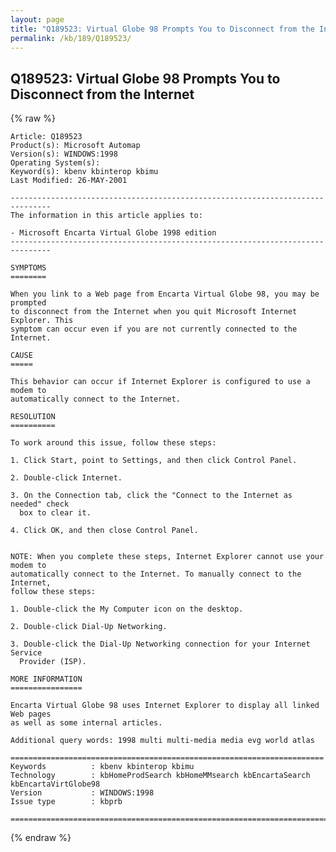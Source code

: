 ```yaml
---
layout: page
title: "Q189523: Virtual Globe 98 Prompts You to Disconnect from the Internet"
permalink: /kb/189/Q189523/
---
```


## Q189523: Virtual Globe 98 Prompts You to Disconnect from the Internet

{% raw %}

	Article: Q189523
	Product(s): Microsoft Automap
	Version(s): WINDOWS:1998
	Operating System(s): 
	Keyword(s): kbenv kbinterop kbimu
	Last Modified: 26-MAY-2001
	
	-------------------------------------------------------------------------------
	The information in this article applies to:
	
	- Microsoft Encarta Virtual Globe 1998 edition 
	-------------------------------------------------------------------------------
	
	SYMPTOMS
	========
	
	When you link to a Web page from Encarta Virtual Globe 98, you may be prompted
	to disconnect from the Internet when you quit Microsoft Internet Explorer. This
	symptom can occur even if you are not currently connected to the Internet.
	
	CAUSE
	=====
	
	This behavior can occur if Internet Explorer is configured to use a modem to
	automatically connect to the Internet.
	
	RESOLUTION
	==========
	
	To work around this issue, follow these steps:
	
	1. Click Start, point to Settings, and then click Control Panel.
	
	2. Double-click Internet.
	
	3. On the Connection tab, click the "Connect to the Internet as needed" check
	  box to clear it.
	
	4. Click OK, and then close Control Panel.
	
	
	NOTE: When you complete these steps, Internet Explorer cannot use your modem to
	automatically connect to the Internet. To manually connect to the Internet,
	follow these steps:
	
	1. Double-click the My Computer icon on the desktop.
	
	2. Double-click Dial-Up Networking.
	
	3. Double-click the Dial-Up Networking connection for your Internet Service
	  Provider (ISP).
	
	MORE INFORMATION
	================
	
	Encarta Virtual Globe 98 uses Internet Explorer to display all linked Web pages
	as well as some internal articles.
	
	Additional query words: 1998 multi multi-media media evg world atlas
	
	======================================================================
	Keywords          : kbenv kbinterop kbimu 
	Technology        : kbHomeProdSearch kbHomeMMsearch kbEncartaSearch kbEncartaVirtGlobe98
	Version           : WINDOWS:1998
	Issue type        : kbprb
	
	=============================================================================
	

{% endraw %}
